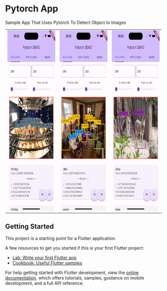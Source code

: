 # Pytorch App

Sample App That Uses Pytorch To Detect Object In Images

<table>
  <tr>
    <td><img src="assets/samples/detections/hotdogs.png" width=324 height=580 /></td>
    <td><img src="assets/samples/detections/people.png" width=324 height=580 /></td>
    <td><img src="assets/samples/detections/zebra.png" width=324 height=580 /></td>
  </tr>
</table>

## Getting Started

This project is a starting point for a Flutter application.

A few resources to get you started if this is your first Flutter project:

- [Lab: Write your first Flutter app](https://docs.flutter.dev/get-started/codelab)
- [Cookbook: Useful Flutter samples](https://docs.flutter.dev/cookbook)

For help getting started with Flutter development, view the
[online documentation](https://docs.flutter.dev/), which offers tutorials,
samples, guidance on mobile development, and a full API reference.
